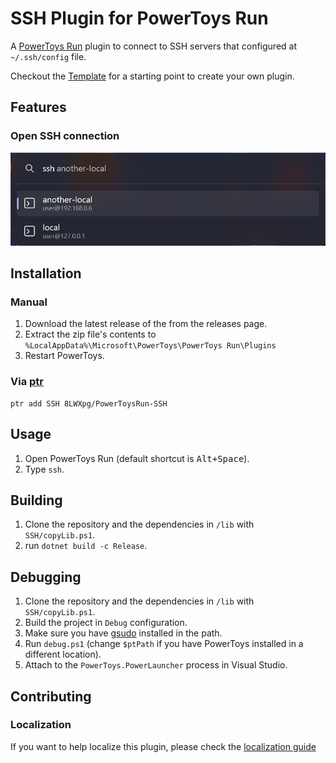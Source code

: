 # SSH Plugin for PowerToys Run

A [PowerToys Run](https://aka.ms/PowerToysOverview_PowerToysRun) plugin to connect to SSH servers that configured at `~/.ssh/config` file.

Checkout the [Template](https://github.com/8LWXpg/PowerToysRun-PluginTemplate) for a starting point to create your own plugin.

## Features

### Open SSH connection

![screenshot](./assets/screenshot.png)

## Installation

### Manual

1. Download the latest release of the from the releases page.
2. Extract the zip file's contents to `%LocalAppData%\Microsoft\PowerToys\PowerToys Run\Plugins`
3. Restart PowerToys.

### Via [ptr](https://github.com/8LWXpg/ptr)

```shell
ptr add SSH 8LWXpg/PowerToysRun-SSH
```

## Usage

1. Open PowerToys Run (default shortcut is <kbd>Alt+Space</kbd>).
2. Type `ssh`.

## Building

1. Clone the repository and the dependencies in `/lib` with `SSH/copyLib.ps1`.
2. run `dotnet build -c Release`.

## Debugging

1. Clone the repository and the dependencies in `/lib` with `SSH/copyLib.ps1`.
2. Build the project in `Debug` configuration.
3. Make sure you have [gsudo](https://github.com/gerardog/gsudo) installed in the path.
4. Run `debug.ps1` (change `$ptPath` if you have PowerToys installed in a different location).
5. Attach to the `PowerToys.PowerLauncher` process in Visual Studio.

## Contributing

### Localization

If you want to help localize this plugin, please check the [localization guide](./Localizing.md)
